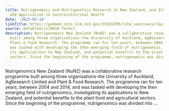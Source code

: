 ```yaml
---
title: Nutrigenomics and Nutrigenetics Research in New Zealand, and Its Relevance
  and Application to Gastrointestinal Health
date: '2022-05-14'
linkTitle: https://pubmed.ncbi.nlm.nih.gov/35565709/?utm_source=curl&utm_medium=rss&utm_campaign=pubmed-2&utm_content=1Zkrxt7ktlCbHBXEV3v65xxSnkSWNsJ1A6Fq3gBniKhGfIUslK&fc=20210907212339&ff=20220518212700&v=2.17.6
source: metablomics[MeSH Terms]
description: Nutrigenomics New Zealand (NuNZ) was a collaborative research programme
  built among three organisations-the University of Auckland, AgResearch Limited and
  Plant & Food Research. The programme ran for ten years, between 2004 and 2014, and
  was tasked with developing the then emerging field of nutrigenomics, investigating
  its applications to New Zealand, and potential benefits to the plant food and agricultural
  sectors. Since the beginning of the programme, nutrigenomics was divided into ...
---
```

Nutrigenomics New Zealand (NuNZ) was a collaborative research programme built among three organisations-the University of Auckland, AgResearch Limited and Plant & Food Research. The programme ran for ten years, between 2004 and 2014, and was tasked with developing the then emerging field of nutrigenomics, investigating its applications to New Zealand, and potential benefits to the plant food and agricultural sectors. Since the beginning of the programme, nutrigenomics was divided into ...